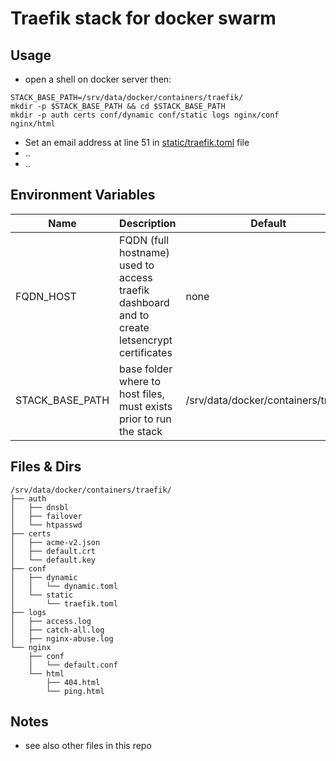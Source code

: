# Traefik stack for docker swarm
## Usage
- open a shell on docker server then:  
```
STACK_BASE_PATH=/srv/data/docker/containers/traefik/  
mkdir -p $STACK_BASE_PATH && cd $STACK_BASE_PATH  
mkdir -p auth certs conf/dynamic conf/static logs nginx/conf nginx/html  
```
- Set an email address at line 51 in [static/traefik.toml](static/traefik.toml) file
- ..
- ..

## Environment Variables
| Name                | Description                                            | Default         |
| ------------------- | ------------------------------------------------------ | --------------- |
| FQDN_HOST           | FQDN (full hostname) used to access traefik dashboard and to create letsencrypt certificates | none |
| STACK_BASE_PATH     | base folder where to host files, must exists prior to run the stack | /srv/data/docker/containers/traefik |

## Files & Dirs
```
/srv/data/docker/containers/traefik/
├── auth
│   ├── dnsbl
│   ├── failover
│   └── htpasswd
├── certs
│   ├── acme-v2.json
│   ├── default.crt
│   └── default.key
├── conf
│   ├── dynamic
│   │   └── dynamic.toml
│   └── static
│       └── traefik.toml
├── logs
│   ├── access.log
│   ├── catch-all.log
│   ├── nginx-abuse.log
└── nginx
    ├── conf
    │   └── default.conf
    └── html
        ├── 404.html
        └── ping.html
```
## Notes
- see also other files in this repo

